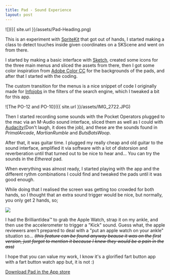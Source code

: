 ```yaml
---
title: Pad - Sound Experience
layout: post
---
```


![]({{ site.url }}/assets/Pad-Heading.png)

This is an experiment with [SpriteKit](https://developer.apple.com/spritekit/) that got out of hands, I started making a class to detect touches inside given coordinates on a SKScene and went on from there.

I started by making a basic interface with [Sketch](https://www.sketchapp.com/), created some icons for the three main menus and sliced the assets from there, then I got some color inspiration from [Adobe Color CC](https://color.adobe.com) for the backgrounds of the pads, and after that I started with the coding.

The custom transition for the menus is a nice snippet of code I originally made for [Infojobs](https://itunes.apple.com/es/app/infojobs-trabajo-y-empleo-buscador-de-ofertas/id382581206?l=ca&mt=8) in the filters of the search engine, which I tweaked a bit for this app. 

![The PO-12 and PO-10]({{ site.url }}/assets/IMG_2722.JPG)

Then I started recording some sounds with the Pocket Operators plugged to the mac via an M-Audio sound interface, sliced them as well as I could with [Audacity](http://www.audacityteam.org/)(Don't laugh, it does the job), and these are the sounds found in _PrimalArcade_, _MartianRumble_ and _ButsBatsWoop_.

After that, it was guitar time. I plugged my really cheap and old guitar to the sound interface, amplified it via software with a lot of distorsion and reverberation until  that turned out to be nice to hear and...
You can try the sounds in the _Ethereal_ pad.

When everything was almost ready, I started playing with the app and the different rythm combinations I could find and tweaked the pads until it was good enough.

While doing that I realised the screen was getting too crowded for both hands, so I thought that an extra sound trigger would be nice, but normally, you only get 2 hands, so;

![]({{site.url}}/assets/PadWatchBlue.png)

I had the BrilliantIdea™ to grab the Apple Watch, strap it on my ankle, and then use the accelerometer to trigger a "Kick" sound.
Guess what, the apple reviewers aren't prepared to deal with a "put an apple watch on your ankle" situation so... _~~(this feature can be found anyway beause it was on the first version, just forgot to mention it because I knew they would be a pain in the ass)~~_

I hope that you can value my work, I know it's a glorified fart button app with a fart button watch app but, it is not :)

 [Download Pad in the App store](http://apple.co/2rqOljx )